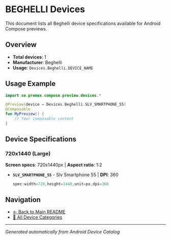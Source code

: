 # BEGHELLI Devices

This document lists all Beghelli device specifications available for Android Compose previews.

## Overview

- **Total devices**: 1
- **Manufacturer**: Beghelli
- **Usage**: `Devices.Beghelli.DEVICE_NAME`

## Usage Example

```kotlin
import se.premex.compose.preview.devices.*

@Preview(device = Devices.Beghelli.SLV_SMARTPHONE_55)
@Composable
fun MyPreview() {
    // Your composable content
}
```

## Device Specifications

### 720x1440 (Large)

**Screen specs**: 720x1440px | **Aspect ratio**: 1:2

- **`SLV_SMARTPHONE_55`** - Slv Smartphone 55 | **DPI**: 360
  ```kotlin
  spec:width=720,height=1440,unit=px,dpi=360
  ```

## Navigation

- [← Back to Main README](../../README.md)
- [📱 All Device Categories](../README.md)

---
*Generated automatically from Android Device Catalog*
